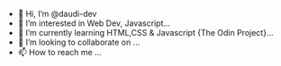 - 👋 Hi, I’m @daudi-dev
- 👀 I’m interested in Web Dev, Javascript...
- 🌱 I’m currently learning HTML,CSS & Javascript {The Odin Project}...
- 💞️ I’m looking to collaborate on ...
- 📫 How to reach me ...

<!---
daudi-dev/daudi-dev is a ✨ special ✨ repository because its `README.md` (this file) appears on your GitHub profile.
You can click the Preview link to take a look at your changes.
--->

